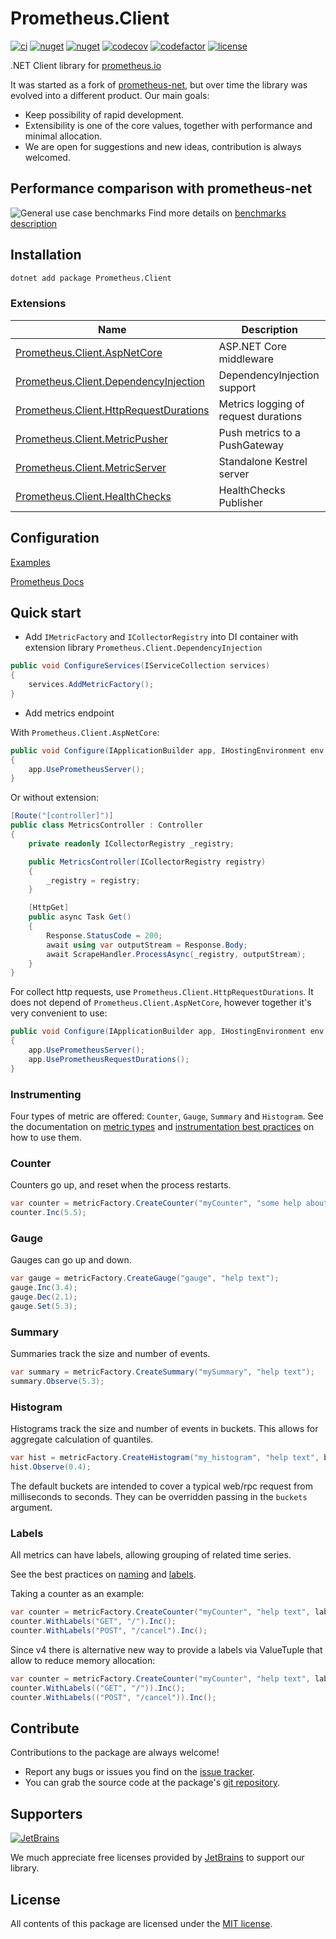 # Prometheus.Client

[![ci](https://img.shields.io/github/actions/workflow/status/prom-client-net/prom-client/ci.yml?branch=main&label=ci&logo=github&style=flat-square)](https://github.com/prom-client-net/prom-client/actions/workflows/ci.yml)
[![nuget](https://img.shields.io/nuget/v/Prometheus.Client?logo=nuget&style=flat-square)](https://www.nuget.org/packages/Prometheus.Client)
[![nuget](https://img.shields.io/nuget/dt/Prometheus.Client?logo=nuget&style=flat-square)](https://www.nuget.org/packages/Prometheus.Client)
[![codecov](https://img.shields.io/codecov/c/github/prom-client-net/prom-client?logo=codecov&style=flat-square)](https://app.codecov.io/gh/prom-client-net/prom-client)
[![codefactor](https://img.shields.io/codefactor/grade/github/prom-client-net/prom-client?logo=codefactor&style=flat-square)](https://www.codefactor.io/repository/github/prom-client-net/prom-client)
[![license](https://img.shields.io/github/license/prom-client-net/prom-client?style=flat-square)](https://github.com/prom-client-net/prom-client/blob/main/LICENSE)

.NET Client library for [prometheus.io](https://prometheus.io/)

It was started as a fork of [prometheus-net](https://github.com/prometheus-net/prometheus-net), but over time the library was evolved into a different product. Our main goals:

- Keep possibility of rapid development.
- Extensibility is one of the core values, together with performance and minimal allocation.
- We are open for suggestions and new ideas, contribution is always welcomed.

## Performance comparison with prometheus-net

![General use case benchmarks](https://raw.githubusercontent.com/prom-client-net/prom-client/main/docs/benchmarks/generalcase.png)
Find more details on [benchmarks description](https://github.com/prom-client-net/prom-client/blob/main/docs/benchmarks/GeneralUseCase.md)

## Installation

```sh
dotnet add package Prometheus.Client
```

### Extensions

| Name | Description              |
|---|--------------------------|
| [Prometheus.Client.AspNetCore](https://github.com/prom-client-net/prom-client-aspnetcore) | ASP.NET Core middleware  |
| [Prometheus.Client.DependencyInjection](https://github.com/prom-client-net/prom-client-dependencyinjection) | DependencyInjection support |
| [Prometheus.Client.HttpRequestDurations](https://github.com/prom-client-net/prom-client-httprequestdurations) | Metrics logging of request durations |
| [Prometheus.Client.MetricPusher](https://github.com/prom-client-net/prom-client-metricpusher) | Push metrics to a PushGateway |
| [Prometheus.Client.MetricServer](https://github.com/prom-client-net/prom-client-metricserver) | Standalone Kestrel server |
| [Prometheus.Client.HealthChecks](https://github.com/prom-client-net/prom-client-healthchecks) | HealthChecks Publisher |

## Configuration

[Examples](https://github.com/prom-client-net/prom-examples)

[Prometheus Docs](https://prometheus.io/docs/introduction/overview/)

## Quick start

- Add `IMetricFactory` and `ICollectorRegistry` into DI container with extension library `Prometheus.Client.DependencyInjection`

```c#
public void ConfigureServices(IServiceCollection services)
{
    services.AddMetricFactory();
}
```

- Add metrics endpoint

With `Prometheus.Client.AspNetCore`:

```c#
public void Configure(IApplicationBuilder app, IHostingEnvironment env, ILoggerFactory loggerFactory, IApplicationLifetime appLifetime)
{
    app.UsePrometheusServer();
}
```

Or without extension:

```c#
[Route("[controller]")]
public class MetricsController : Controller
{
    private readonly ICollectorRegistry _registry;

    public MetricsController(ICollectorRegistry registry)
    {
        _registry = registry;
    }

    [HttpGet]
    public async Task Get()
    {
        Response.StatusCode = 200;
        await using var outputStream = Response.Body;
        await ScrapeHandler.ProcessAsync(_registry, outputStream);
    }
}
```

For collect http requests, use `Prometheus.Client.HttpRequestDurations`.
It does not depend of `Prometheus.Client.AspNetCore`, however together it's very convenient to use:

```c#
public void Configure(IApplicationBuilder app, IHostingEnvironment env, ILoggerFactory loggerFactory, IApplicationLifetime appLifetime)
{
    app.UsePrometheusServer();
    app.UsePrometheusRequestDurations();
}
```

### Instrumenting

Four types of metric are offered: `Counter`, `Gauge`, `Summary` and `Histogram`.
See the documentation on [metric types](http://prometheus.io/docs/concepts/metric_types/)
and [instrumentation best practices](http://prometheus.io/docs/practices/instrumentation/#counter-vs.-gauge-vs.-summary)
on how to use them.

### Counter

Counters go up, and reset when the process restarts.

```c#
var counter = metricFactory.CreateCounter("myCounter", "some help about this");
counter.Inc(5.5);
```

### Gauge

Gauges can go up and down.

```c#
var gauge = metricFactory.CreateGauge("gauge", "help text");
gauge.Inc(3.4);
gauge.Dec(2.1);
gauge.Set(5.3);
```

### Summary

Summaries track the size and number of events.

```c#
var summary = metricFactory.CreateSummary("mySummary", "help text");
summary.Observe(5.3);
```

### Histogram

Histograms track the size and number of events in buckets.
This allows for aggregate calculation of quantiles.

```c#
var hist = metricFactory.CreateHistogram("my_histogram", "help text", buckets: new[] { 0, 0.2, 0.4, 0.6, 0.8, 0.9 });
hist.Observe(0.4);
```

The default buckets are intended to cover a typical web/rpc request from milliseconds to seconds.
They can be overridden passing in the `buckets` argument.

### Labels

All metrics can have labels, allowing grouping of related time series.

See the best practices on [naming](http://prometheus.io/docs/practices/naming/)
and [labels](http://prometheus.io/docs/practices/instrumentation/#use-labels).

Taking a counter as an example:

```c#
var counter = metricFactory.CreateCounter("myCounter", "help text", labelNames: new []{ "method", "endpoint"});
counter.WithLabels("GET", "/").Inc();
counter.WithLabels("POST", "/cancel").Inc();
```

Since v4 there is alternative new way to provide a labels via ValueTuple that allow to reduce memory allocation:

```c#
var counter = metricFactory.CreateCounter("myCounter", "help text", labelNames: ("method", "endpoint"));
counter.WithLabels(("GET", "/")).Inc();
counter.WithLabels(("POST", "/cancel")).Inc();
```

## Contribute

Contributions to the package are always welcome!

- Report any bugs or issues you find on the [issue tracker](https://github.com/prom-client-net/prom-client/issues).
- You can grab the source code at the package's [git repository](https://github.com/prom-client-net/prom-client).

## Supporters

[![JetBrains](https://avatars.githubusercontent.com/u/878437?s=75&v=4)](https://github.com/jetbrains)

We much appreciate free licenses provided by [JetBrains](https://github.com/jetbrains) to support our library.

## License

All contents of this package are licensed under the [MIT license](https://opensource.org/licenses/MIT).
